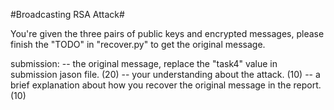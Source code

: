 #Broadcasting RSA Attack#

You're given the three pairs of public keys and encrypted messages, please
finish the "TODO" in "recover.py" to get the original message.

submission:
	-- the original message, replace the "task4" value in submission jason file. (20)
	-- your understanding about the attack. (10)
	-- a brief explanation about how you recover the original message in the report. (10)

